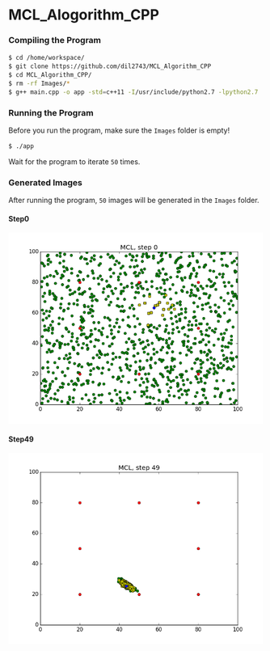 # MCL_Alogorithm_CPP

### Compiling the Program
```sh
$ cd /home/workspace/
$ git clone https://github.com/dil2743/MCL_Algorithm_CPP
$ cd MCL_Algorithm_CPP/
$ rm -rf Images/*
$ g++ main.cpp -o app -std=c++11 -I/usr/include/python2.7 -lpython2.7
```

### Running the Program
Before you run the program, make sure the `Images` folder is empty!
```sh
$ ./app
```
Wait for the program to iterate `50` times.

### Generated Images
After running the program, `50` images will be generated in the `Images` folder.
#### Step0
![alt text](Images/Step0.png)
#### Step49
![alt text](Images/Step49.png)

